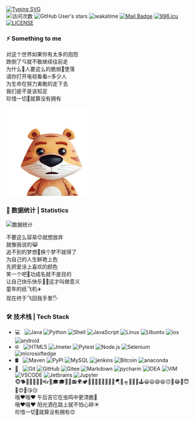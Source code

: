 [![Typing SVG](https://readme-typing-svg.herokuapp.com?size=29&duration=5555&color=F7A76C&center=true&vCenter=true&width=700&height=70&lines=%E8%BF%98%E8%AE%B0%E5%BE%97%E4%BD%A0%E8%AF%B4%E5%AE%B6%E6%98%AF%E5%94%AF%E4%B8%80%E7%9A%84%E5%9F%8E%E5%A0%A1%EF%BC%8C%E9%9A%8F%E7%9D%80%E7%A8%BB%E9%A6%99%E6%B2%B3%E6%B5%81%E7%BB%A7%E7%BB%AD%E5%A5%94%E8%B7%91%E3%80%82;%E5%BE%AE%E5%BE%AE%E7%AC%91%EF%BC%8C%E5%B0%8F%E6%97%B6%E5%80%99%E7%9A%84%E6%A2%A6%E6%88%91%E7%9F%A5%E9%81%93%E3%80%82)](https://git.io/typing-svg)  
![访问次数](https://visitor-badge.glitch.me/badge?page_id=Geek-monk) ![GitHub User's stars](https://img.shields.io/github/stars/Geek-monk?style=social) ![wakatime](https://wakatime.com/badge/user/c71469ab-ac59-4269-bfe4-f9200c6b151d.svg) [![Mail Badge](https://img.shields.io/badge/-boqi.zhang@outlook.com-c14438?style=flat&logo=Gmail&logoColor=white&link=boqi.zhang@outlook.com)](boqi.zhang@outlook.com)
[![996.icu](https://img.shields.io/badge/link-996.icu-red.svg)](https://996.icu) [![LICENSE](https://img.shields.io/badge/license-Anti%20996-blue.svg)](https://github.com/996icu/996.ICU/blob/master/LICENSE)

### ⚡ Something to me

对这个世界如果你有太多的抱怨  
跌倒了💘就不敢继续往前走  
为什么🎵人要这么的脆弱🔅堕落  
请你打开电视看看🔥多少人  
为生命在努力勇敢的走下去  
我们是不是该知足  
珍惜一切🚅就算没有拥有  

![image](https://github.com/Geek-monk/Geek-monk/blob/main/icons/tiger_gif.gif?raw=true)  

### 🌱 数据统计 | Statistics

![数据统计](https://metrics.lecoq.io/Geek-monk?template=classic&config.timezone=Asia%2FShanghai)  

不要这么容易😊就想放弃  
就像我说的😹  
追不到的梦想💋换个梦不就得了  
为自己的人生鲜艳上色  
先把爱涂上喜欢的颜色  
笑一个吧🖖功成名就不是目的  
让自己快乐快乐👩‍🦰这才叫做意义  
童年的纸飞机✈️  
现在终于飞回我手里🖐️ 

### 🛠 技术栈 | Tech Stack

- 💻 &#160; ![Java](https://img.shields.io/badge/-Java-333333?style=flat&logo=Java&logoColor=9d2b22) ![Python](https://img.shields.io/badge/-Python-333333?style=flat&logo=Python&logoColor=007396) ![Shell](https://img.shields.io/badge/-Shell-333333?style=flat&logo=Shell&logoColor=007396) ![JavaScript](https://img.shields.io/badge/-JavaScript-333333?style=flat&logo=JavaScript&logoColor=007396) ![Linux](https://img.shields.io/badge/-Linux-333333?style=flat&logo=Linux&logoColor=FCC624) ![Ubuntu](https://img.shields.io/badge/-Ubuntu-333333?style=flat&logo=Ubuntu&logoColor=ff9422) ![ios](https://img.shields.io/badge/-IOS-333333?style=flat&logo=IOS&logoColor=007396) ![android](https://img.shields.io/badge/-Android-333333?style=flat&logo=Android&logoColor=36eb69)
- 🌐 &#160; ![HTML5](https://img.shields.io/badge/-HTML5-333333?style=flat&logo=HTML5) ![Jmeter](https://img.shields.io/badge/-Jmeter-333333?style=flat&logo=ApacheJmeter) ![Pytest](https://img.shields.io/badge/-Pytest-333333?style=flat&logo=Pytest) ![Node.js](https://img.shields.io/badge/-Node.js-333333?style=flat&logo=node.js) ![Selenium](https://img.shields.io/badge/-Selenium-333333?style=flat&logo=selenium) ![microsoftedge](https://img.shields.io/badge/-microsoftedge-333333?style=flat&logo=microsoftedge)
- 🛢 &#160; ![Maven](https://img.shields.io/badge/-Maven-333333?style=flat&logo=apachemaven) ![PyPI](https://img.shields.io/badge/-PyPI-333333?style=flat&logo=Pypi) ![MySQL](https://img.shields.io/badge/-MySQL-333333?style=flat&logo=mysql) ![jenkins](https://img.shields.io/badge/-jenkins-333333?style=flat&logo=jenkins) ![Bitcoin](https://img.shields.io/badge/-Bitcoin-333333?style=flat&logo=Bitcoin) ![anaconda](https://img.shields.io/badge/-anaconda-333333?style=flat&logo=anaconda&logoColor=6f9e00)
- 🔧 &#160; ![Git](https://img.shields.io/badge/-Git-333333?style=flat&logo=git) ![GitHub](https://img.shields.io/badge/-GitHub-333333?style=flat&logo=github) ![Gitee](https://img.shields.io/badge/-Gitee-333333?style=flat&logo=gitee&logoColor=9d2b22) ![Markdown](https://img.shields.io/badge/-Markdown-333333?style=flat&logo=markdown) ![pycharm](https://img.shields.io/badge/-Pycharm-333333?style=flat&logo=pycharm&logoColor=31f400) ![IDEA](https://img.shields.io/badge/-IDEA-333333?style=flat&logo=intellijIDEA&logoColor=FCC624) ![VIM](https://img.shields.io/badge/-Vim-333333?style=flat&logo=VIM&logoColor=6f9e00) ![VSCODE](https://img.shields.io/badge/-VS_Code-333333?style=flat&logo=visualstudiocode&logoColor=0036dd) ![Jetbrains](https://img.shields.io/badge/-jetbrains-333333?style=flat&logo=jetbrains&logoColor=ff22ff) ![Jupyter](https://img.shields.io/badge/-Jupyter_Notebook-333333?style=flat&logo=Jupyter&logoColor=ff9422)  
🐵🐕🐻🍇🍈🍏🍏👓👙🎓🎓🎶🎵📻🌍🏕🌋🧱⛺⛲🌄🌇🌇🛬🪂🚁🛸🎱🎯🧸🕹😀😃😄😆🙃🙂😂🤣😇🥰😍🤩😘😗  
哦❤️哦❤️ 午后吉它在虫鸣中更清脆🎸  
哦❤️哦❤️ 阳光洒在路上就不怕心碎☀️  
珍惜一切🚩就算没有拥有😊  